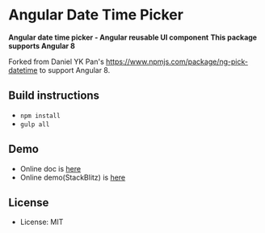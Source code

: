 Angular Date Time Picker
========================


**Angular date time picker - Angular reusable UI component**
**This package supports Angular 8**


Forked from Daniel YK Pan's
https://www.npmjs.com/package/ng-pick-datetime
to support Angular 8.


Build instructions
-------
- `npm install`
- `gulp all`



Demo
-------
- Online doc is [here](https://daniel-projects.firebaseapp.com/owlng/date-time-picker)
- Online demo(StackBlitz) is [here](https://stackblitz.com/github/DanielYKPan/owl-examples/tree/date-time-picker)

License
-------
* License: MIT
